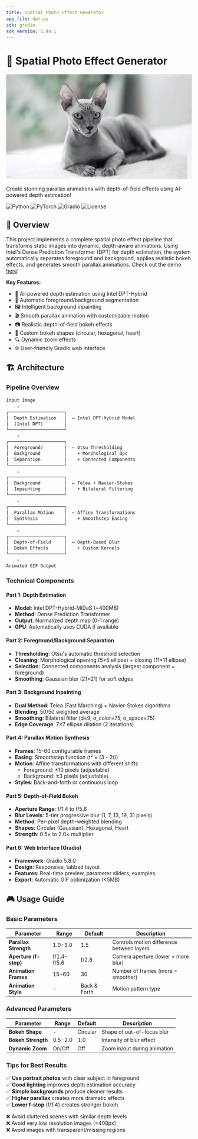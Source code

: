 ```yaml
---
title: Spatial_Photo_Effect_Generator
app_file: dpt.py
sdk: gradio
sdk_version: 5.49.1
---
```


# 🎨 Spatial Photo Effect Generator

![Example Preview](https://github.com/nakurahe/CS5330/blob/main/hw4/spatial_photo_1.gif)

Create stunning parallax animations with depth-of-field effects using AI-powered depth estimation!

![Python](https://img.shields.io/badge/python-3.8+-blue.svg)
![PyTorch](https://img.shields.io/badge/PyTorch-2.0+-red.svg)
![Gradio](https://img.shields.io/badge/Gradio-5.8.0-orange.svg)
![License](https://img.shields.io/badge/license-MIT-green.svg)

## 📖 Overview

This project implements a complete spatial photo effect pipeline that transforms static images into dynamic, depth-aware animations. Using Intel's Dense Prediction Transformer (DPT) for depth estimation, the system automatically separates foreground and background, applies realistic bokeh effects, and generates smooth parallax animations. Check out the demo [here](https://huggingface.co/spaces/jiahuanhe/Spatial_Photo_Effect_Generator)!

**Key Features:**
- 🤖 AI-powered depth estimation using Intel DPT-Hybrid
- 🎯 Automatic foreground/background segmentation
- 🖼️ Intelligent background inpainting
- 🎬 Smooth parallax animation with customizable motion
- 📷 Realistic depth-of-field bokeh effects
- 🎨 Custom bokeh shapes (circular, hexagonal, heart)
- 🔍 Dynamic zoom effects
- 🌐 User-friendly Gradio web interface

## 🏗️ Architecture

### Pipeline Overview

```
Input Image
    ↓
┌─────────────────────┐
│  Depth Estimation   │  ← Intel DPT-Hybrid Model
│  (Intel DPT)        │
└─────────────────────┘
    ↓
┌─────────────────────┐
│  Foreground/        │  ← Otsu Thresholding
│  Background         │    + Morphological Ops
│  Separation         │    + Connected Components
└─────────────────────┘
    ↓
┌─────────────────────┐
│  Background         │  ← Telea + Navier-Stokes
│  Inpainting         │    + Bilateral Filtering
└─────────────────────┘
    ↓
┌─────────────────────┐
│  Parallax Motion    │  ← Affine Transformations
│  Synthesis          │    + Smoothstep Easing
└─────────────────────┘
    ↓
┌─────────────────────┐
│  Depth-of-Field     │  ← Depth-Based Blur
│  Bokeh Effects      │    + Custom Kernels
└─────────────────────┘
    ↓
Animated GIF Output
```

### Technical Components

#### Part 1: Depth Estimation
- **Model**: Intel DPT-Hybrid-MiDaS (~400MB)
- **Method**: Dense Prediction Transformer
- **Output**: Normalized depth map (0-1 range)
- **GPU**: Automatically uses CUDA if available

#### Part 2: Foreground/Background Separation
- **Thresholding**: Otsu's automatic threshold selection
- **Cleaning**: Morphological opening (5×5 ellipse) + closing (11×11 ellipse)
- **Selection**: Connected components analysis (largest component = foreground)
- **Smoothing**: Gaussian blur (21×21) for soft edges

#### Part 3: Background Inpainting
- **Dual Method**: Telea (Fast Marching) + Navier-Stokes algorithms
- **Blending**: 50/50 weighted average
- **Smoothing**: Bilateral filter (d=9, σ_color=75, σ_space=75)
- **Edge Coverage**: 7×7 ellipse dilation (2 iterations)

#### Part 4: Parallax Motion Synthesis
- **Frames**: 15-60 configurable frames
- **Easing**: Smoothstep function (t² × (3 - 2t))
- **Motion**: Affine transformations with different shifts
  - Foreground: ±10 pixels (adjustable)
  - Background: ±3 pixels (adjustable)
- **Styles**: Back-and-forth or continuous loop

#### Part 5: Depth-of-Field Bokeh
- **Aperture Range**: f/1.4 to f/5.6
- **Blur Levels**: 5-tier progressive blur (1, 7, 13, 19, 31 pixels)
- **Method**: Per-pixel depth-weighted blending
- **Shapes**: Circular (Gaussian), Hexagonal, Heart
- **Strength**: 0.5× to 2.0× multiplier

#### Part 6: Web Interface (Gradio)
- **Framework**: Gradio 5.8.0
- **Design**: Responsive, tabbed layout
- **Features**: Real-time preview, parameter sliders, examples
- **Export**: Automatic GIF optimization (<5MB)

## 🎮 Usage Guide

### Basic Parameters

| Parameter | Range | Default | Description |
|-----------|-------|---------|-------------|
| **Parallax Strength** | 1.0-3.0 | 1.5 | Controls motion difference between layers |
| **Aperture (f-stop)** | f/1.4-f/5.6 | f/2.8 | Camera aperture (lower = more blur) |
| **Animation Frames** | 15-60 | 30 | Number of frames (more = smoother) |
| **Animation Style** | - | Back & Forth | Motion pattern type |

### Advanced Parameters

| Parameter | Range | Default | Description |
|-----------|-------|---------|-------------|
| **Bokeh Shape** | - | Circular | Shape of out-of-focus blur |
| **Bokeh Strength** | 0.5-2.0 | 1.0 | Intensity of blur effect |
| **Dynamic Zoom** | On/Off | Off | Zoom in/out during animation |

### Tips for Best Results

✅ **Use portrait photos** with clear subject in foreground  
✅ **Good lighting** improves depth estimation accuracy  
✅ **Simple backgrounds** produce cleaner results  
✅ **Higher parallax** creates more dramatic effects  
✅ **Lower f-stop** (f/1.4) creates stronger bokeh  

❌ Avoid cluttered scenes with similar depth levels  
❌ Avoid very low resolution images (<400px)  
❌ Avoid images with transparent/missing regions
